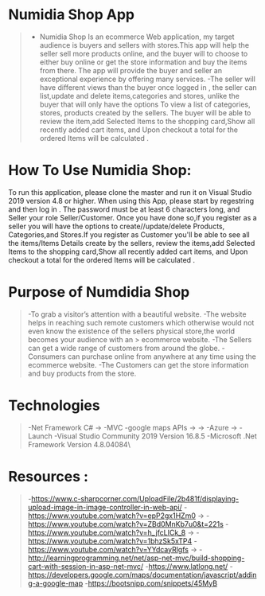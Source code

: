 # Numidia Shop App

> - Numidia Shop Is an ecommerce Web application, my target audience is buyers and sellers with stores.This app will help the seller sell more products online, and the buyer will to choose to either buy online or get the store information and buy the items from there. The app will provide the buyer and seller an exceptional experience by offering many services. 
> -The seller will have different views than the buyer once logged in , the seller can list,update and delete  items,categories and stores, unlike the buyer that will only have the options To view a list of categories, stores, products created by the sellers. The buyer will be able to review the item,add Selected Items to the shopping card,Show all recently added cart items, and Upon checkout a total for the ordered Items will be calculated .


# How To Use Numidia Shop:
To run this application, please clone the master and run it on Visual Studio 2019 version 4.8 or higher. When using this App, please start by regestring and then log in . The password must be at least 6 characters long, and Seller your role Seller/Customer. Once you have done so,if you register as a seller you will have the options to create//update/delete  Products, Categories,and Stores.If you register as Customer you'll be able to see all the items/Items Details create by the sellers, review the items,add Selected Items to the shopping card,Show all recently added cart items, and Upon checkout a total for the ordered Items will be calculated .


# Purpose of Numdidia Shop
> -To grab a visitor’s attention with a beautiful website. 
> -The website helps in reaching such remote customers which otherwise would not even know the existence of the sellers physical store,the world becomes your audience with an > ecommerce website. 
> -The Sellers  can get a wide range of customers from around the globe.
> -Consumers can purchase online from anywhere at any time using the ecommerce website.
> -The Customers can get the store information and buy products from the store.

# Technologies
> -Net Framework C#
> -> -MVC
> -google maps APIs
> -> -> -Azure
> -> -Launch
> -Visual Studio Community 2019 Version 16.8.5
> -Microsoft .Net Framework Version 4.8.04084\

# Resources :
> -https://www.c-sharpcorner.com/UploadFile/2b481f/displaying-upload-image-in-image-controller-in-web-api/
> -https://www.youtube.com/watch?v=epP2gx1HZm0
> -> -https://www.youtube.com/watch?v=ZBd0MnKb7u0&t=221s
> -https://www.youtube.com/watch?v=h_jfcLICk_8
> -> -https://www.youtube.com/watch?v=1bhzSk5xTP4
> -https://www.youtube.com/watch?v=YYdcayRlgfs
> -> -http://learningprogramming.net/net/asp-net-mvc/build-shopping-cart-with-session-in-asp-net-mvc/
> -https://www.latlong.net/
> -https://developers.google.com/maps/documentation/javascript/adding-a-google-map
> -https://bootsnipp.com/snippets/45MyB



